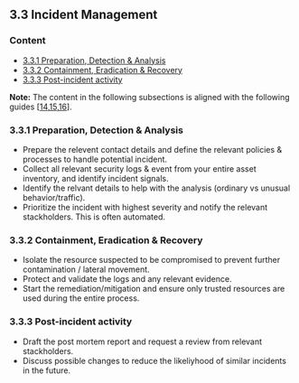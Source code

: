 ## 3.3 Incident Management

### Content 

* [3.3.1 Preparation, Detection & Analysis](#331-preparation-detection--analysis)
* [3.3.2 Containment, Eradication & Recovery](#332-containment-eradication--recovery)
* [3.3.3 Post-incident activity](#333-post-incident-activity)

**Note:** The content in the following subsections is aligned with the following guides [[14](../references.md#314-nist-sp-800-61r2),[15](../references.md#315-cisa-ivrp),[16](../references.md#316-iso27035)].

### 3.3.1 Preparation, Detection & Analysis
* Prepare the relevent contact details and define the relevant policies & processes to handle potential incident.
* Collect all relevant security logs & event from your entire asset inventory, and identify incident signals.
* Identify the relvant details to help with the analysis (ordinary vs unusual behavior/traffic).
* Prioritize the incident with highest severity and notify the relevant stackholders. This is often automated.

### 3.3.2 Containment, Eradication & Recovery
* Isolate the resource suspected to be compromised to prevent further contamination / lateral movement.
* Protect and validate the logs and any relevant evidence.
* Start the remediation/mitigation and ensure only trusted resources are used during the entire process.

### 3.3.3 Post-incident activity
* Draft the post mortem report and request a review from relevant stackholders.
* Discuss possible changes to reduce the likeliyhood of similar incidents in the future.

